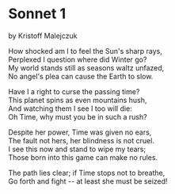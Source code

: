 # Sonnet 1
by Kristoff Malejczuk

How shocked am I to feel the Sun's sharp rays, <br>
Perplexed I question where did Winter go? <br>
My world stands still as seasons waltz unfazed, <br>
No angel's plea can cause the Earth to slow. <br>

Have I a right to curse the passing time? <br>
This planet spins as even mountains hush, <br>
And watching them I see I too will die: <br>
Oh Time, why must you be in such a rush? <br>

Despite her power, Time was given no ears, <br>
The fault not hers, her blindness is not cruel. <br>
I see this now and stand to wipe my tears; <br>
Those born into this game can make no rules. <br>

The path lies clear; if Time stops not to breathe, <br>
Go forth and fight -- at least she must be seized! <br>
